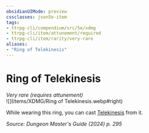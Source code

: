 ```yaml
---
obsidianUIMode: preview
cssclasses: json5e-item
tags:
- ttrpg-cli/compendium/src/5e/xdmg
- ttrpg-cli/item/attunement/required
- ttrpg-cli/item/rarity/very-rare
aliases: 
- "Ring of Telekinesis"
---
```

# Ring of Telekinesis
*Very rare (requires attunement)*  
![](items/XDMG/Ring of Telekinesis.webp#right)  


While wearing this ring, you can cast [Telekinesis](telekinesis-xphb.md) from it.

*Source: Dungeon Master's Guide (2024) p. 295*